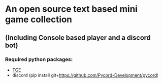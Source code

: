 # An open source text based mini game collection
## (Including Console based player and a discord bot)

### Required python packages:
- [TGE](https://github.com/Miner3D-Gamer/TGE)
- discord (pip install git+https://github.com/Pycord-Development/pycord)
